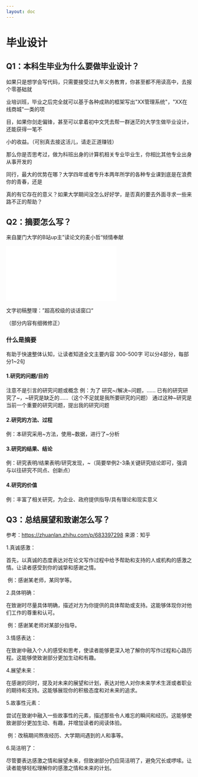 ```yaml
---
layout: doc
---
```

# 毕业设计
## Q1：本科生毕业为什么要做毕业设计？

​	如果只是想学会写代码，只需要接受过九年义务教育，你甚至都不用读高中，去报个零基础就

业培训班，毕业之后完全就可以基于各种成熟的框架写出"XX管理系统"，"XX在线商城"一类的项

目，如果你剑走偏锋，甚至可以拿着初中文凭去帮一群迷茫的大学生做毕业设计，还能获得一笔不

小的收益。（可别真去接这活儿，请走正道赚钱）

​	那么你是否思考过，做为科班出身的计算机相关专业毕业生，你相比其他专业出身从事开发的

同行，最大的优势在哪？大学四年或者专升本两年所学的各种专业课到底是在浪费你的青春，还是

真的有它存在的意义？如果大学期间没怎么好好学，是否真的要去外面寻求一些来路不正的帮助？

## Q2：摘要怎么写？

来自厦门大学的B站up主”读论文的麦小哲“倾情奉献

<iframe src="//player.bilibili.com/player.html?aid=583087658&bvid=BV1kz4y1R7ut&cid=188562787&p=1" scrolling="no" border="0" frameborder="no" framespacing="0" allowfullscreen="true"> </iframe>

文字初稿整理：”超高校级的谈话窗口“

（部分内容有细微修正）

### 什么是摘要

有助于快速整体认知，让读者知道全文主要内容
300-500字
可以分4部分，每部分1~2句

#### 1.研究的问题/目的
注意不是引言的研究问题或概念
例：为了 研究~/解决~问题，……
已有的研究研究了~，~研究是缺乏的……（这个不足就是我所要研究的问题）
通过这种~研究是当前一个重要的研究问题，提出我的研究问题

#### 2.研究的方法、过程
例：本研究采用~方法，使用~数据，进行了~分析

#### 3.研究的结果、结论
例：研究表明/结果表明/研究发现，~（简要举例2-3条关键研究结论即可，强调与以往研究不同点、创新点）

#### 4.研究的价值
例：丰富了相关研究，为企业、政府提供指导/具有理论和现实意义

## Q3：总结展望和致谢怎么写？
参考：https://zhuanlan.zhihu.com/p/683397298
来源：知乎

1.真诚感激：

​	首先，以真诚的态度表达对在论文写作过程中给予帮助和支持的人或机构的感激之情。让读者感受到你的诚挚和感谢之情。

​	例：感谢某老师，某同学等。

2.具体明确：

​	在致谢时尽量具体明确，描述对方为你提供的具体帮助或支持。这能够体现你对他们工作的尊重和认可。

​	例：感谢某老师对某部分指导。

3.情感表达：

​	在致谢中融入个人的感受和思考，使读者能够更深入地了解你的写作过程和心路历程。这能够使致谢部分更加生动和有趣。

4.展望未来：

​	在感谢的同时，提及对未来的展望和计划，表达对他人对你未来学术生涯或者职业的期待和支持。这能够展现你的积极态度和对未来的追求。

5.故事性元素：

​	尝试在致谢中融入一些故事性的元素，描述那些令人难忘的瞬间和经历。这能够使致谢部分更加生动、有趣，并增加读者的阅读体验。

​	例：改稿期间熬夜经历、大学期间遇到的人和事等。

6.简洁明了：

​	尽管要表达感激之情和展望未来，但致谢部分仍应简洁明了，避免冗长或啰嗦。让读者能够轻松理解你的感激之情和未来的计划。

